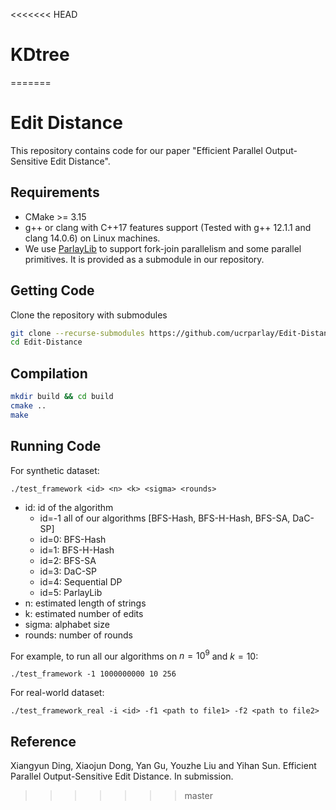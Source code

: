 <<<<<<< HEAD
# KDtree
=======
# Edit Distance
This repository contains code for our paper "Efficient Parallel Output-Sensitive Edit Distance".

Requirements
--------
+ CMake >= 3.15 
+ g++ or clang with C++17 features support (Tested with g++ 12.1.1 and clang 14.0.6) on Linux machines.
+ We use [ParlayLib](https://github.com/cmuparlay/parlaylib) to support fork-join parallelism and some parallel primitives. It is provided as a submodule in our repository. 

Getting Code
--------
Clone the repository with submodules
```bash
git clone --recurse-submodules https://github.com/ucrparlay/Edit-Distance.git
cd Edit-Distance
```
Compilation
--------
```bash
mkdir build && cd build
cmake ..
make
```

Running Code
--------
For synthetic dataset:
```
./test_framework <id> <n> <k> <sigma> <rounds>
```
+ id: id of the algorithm  
    + id=-1 all of our algorithms [BFS-Hash, BFS-H-Hash, BFS-SA, DaC-SP]
    + id=0: BFS-Hash
    + id=1: BFS-H-Hash
    + id=2: BFS-SA
    + id=3: DaC-SP
    + id=4: Sequential DP
    + id=5: ParlayLib
+ n: estimated length of strings  
+ k: estimated number of edits  
+ sigma: alphabet size  
+ rounds: number of rounds  

For example, to run all our algorithms on $n=10^9$ and $k=10$:
```
./test_framework -1 1000000000 10 256
```

For real-world dataset:
```
./test_framework_real -i <id> -f1 <path to file1> -f2 <path to file2> 
```

Reference
--------
Xiangyun Ding, Xiaojun Dong, Yan Gu, Youzhe Liu and Yihan Sun. Efficient Parallel Output-Sensitive Edit Distance. In submission.
>>>>>>> master
